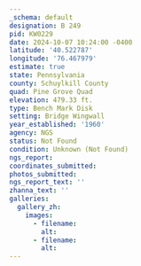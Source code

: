 ```yaml
---
_schema: default
designation: B 249
pid: KW0229
date: 2024-10-07 10:24:00 -0400
latitude: '40.522787'
longitude: '76.467979'
estimate: true
state: Pennsylvania
county: Schuylkill County
quad: Pine Grove Quad
elevation: 479.33 ft.
type: Bench Mark Disk
setting: Bridge Wingwall
year_established: '1960'
agency: NGS
status: Not Found
condition: Unknown (Not Found)
ngs_report:
coordinates_submitted:
photos_submitted:
ngs_report_text: ''
zhanna_text: ''
galleries:
  gallery_zh:
    images:
      - filename: 
        alt: 
      - filename: 
        alt:         
---
```

